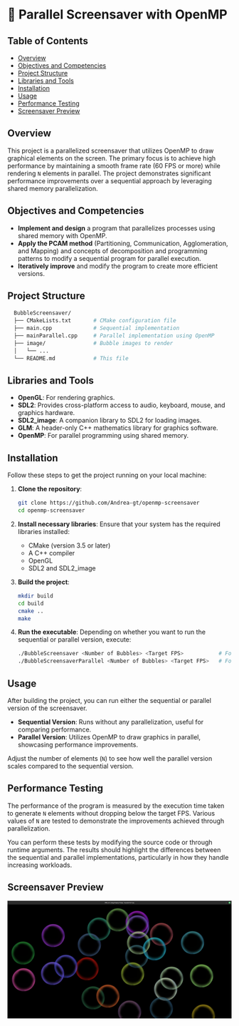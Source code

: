 # 🎨 Parallel Screensaver with OpenMP

## Table of Contents
- [Overview](#overview)
- [Objectives and Competencies](#objectives-and-competencies)
- [Project Structure](#project-structure)
- [Libraries and Tools](#libraries-and-tools)
- [Installation](#installation)
- [Usage](#usage)
- [Performance Testing](#performance-testing)
- [Screensaver Preview](#screensaver-preview)

## Overview
This project is a parallelized screensaver that utilizes OpenMP to draw graphical elements on the screen. The primary focus is to achieve high performance by maintaining a smooth frame rate (60 FPS or more) while rendering `N` elements in parallel. The project demonstrates significant performance improvements over a sequential approach by leveraging shared memory parallelization.

## Objectives and Competencies
- **Implement and design** a program that parallelizes processes using shared memory with OpenMP.
- **Apply the PCAM method** (Partitioning, Communication, Agglomeration, and Mapping) and concepts of decomposition and programming patterns to modify a sequential program for parallel execution.
- **Iteratively improve** and modify the program to create more efficient versions.

## Project Structure
```sh
  BubbleScreensaver/
  ├── CMakeLists.txt       # CMake configuration file
  ├── main.cpp             # Sequential implementation
  ├── mainParallel.cpp     # Parallel implementation using OpenMP
  ├── image/               # Bubble images to render
  │   └── ...
  └── README.md            # This file
```

## Libraries and Tools
- **OpenGL**: For rendering graphics.
- **SDL2**: Provides cross-platform access to audio, keyboard, mouse, and graphics hardware.
- **SDL2_image**: A companion library to SDL2 for loading images.
- **GLM**: A header-only C++ mathematics library for graphics software.
- **OpenMP**: For parallel programming using shared memory.

## Installation
Follow these steps to get the project running on your local machine:

1. **Clone the repository**:
    ```sh
    git clone https://github.com/Andrea-gt/openmp-screensaver
    cd openmp-screensaver
    ```

2. **Install necessary libraries**:
    Ensure that your system has the required libraries installed:
    - CMake (version 3.5 or later)
    - A C++ compiler
    - OpenGL
    - SDL2 and SDL2_image

3. **Build the project**:
    ```sh
    mkdir build
    cd build
    cmake ..
    make
    ```

4. **Run the executable**:
    Depending on whether you want to run the sequential or parallel version, execute:
    ```sh
    ./BubbleScreensaver <Number of Bubbles> <Target FPS>           # For the sequential version
    ./BubbleScreensaverParallel <Number of Bubbles> <Target FPS>   # For the parallel version
    ```

## Usage
After building the project, you can run either the sequential or parallel version of the screensaver.

- **Sequential Version**: Runs without any parallelization, useful for comparing performance.
- **Parallel Version**: Utilizes OpenMP to draw graphics in parallel, showcasing performance improvements.

Adjust the number of elements (`N`) to see how well the parallel version scales compared to the sequential version.

## Performance Testing
The performance of the program is measured by the execution time taken to generate `N` elements without dropping below the target FPS. Various values of `N` are tested to demonstrate the improvements achieved through parallelization.

You can perform these tests by modifying the source code or through runtime arguments. The results should highlight the differences between the sequential and parallel implementations, particularly in how they handle increasing workloads.

## Screensaver Preview
![screensaver_preview](https://github.com/Andrea-gt/openmp-screensaver/blob/main/screensaver.png?raw=true)
